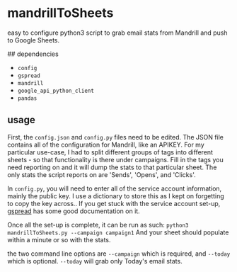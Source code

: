 # mandrillToSheets

easy to configure python3 script to grab email stats from Mandrill and push to Google Sheets.

## dependencies
* `config`
* `gspread`
* `mandrill`
* `google_api_python_client`
* `pandas`

## usage
First, the `config.json` and `config.py` files need to be edited.
The JSON file contains all of the configuration for Mandrill, like an APIKEY.
For my particular use-case, I had to split different groups of tags into different sheets - so that functionality is there under campaigns.
Fill in the tags you need reporting on and it will dump the stats to that particular sheet.
The only stats the script reports on are 'Sends', 'Opens', and 'Clicks'.


In `config.py`, you will need to enter all of the service account information, mainly the public key.
I use a dictionary to store this as I kept on forgetting to copy the key across..
If you get stuck with the service account set-up, [gspread](http://gspread.readthedocs.io/en/latest/oauth2.html) has some good documentation on it.

Once all the set-up is complete, it can be run as such:
`python3 mandrillToSheets.py --campaign campaign1`
And your sheet should populate within a minute or so with the stats.

the two command line options are `--campaign` which is required, and `--today` which is optional. `--today` will grab only Today's email stats.